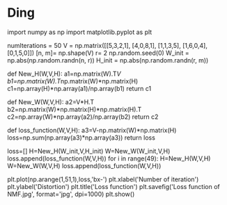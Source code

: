 # Ding
import numpy as np
import matplotlib.pyplot as plt

numlterations = 50
V = np.matrix([[5,3,2,1],
               [4,0,8,1],
               [1,1,3,5],
               [1,6,0,4],
               [0,1,5,0]])
[n, m]= np.shape(V)
r= 2
np.random.seed(0)
W_init = np.abs(np.random.randn(n, r))
H_init = np.abs(np.random.randn(r, m))

def New_H(W,V,H):
    a1=np.matrix(W).T*V
    b1=np.matrix(W).T*np.matrix(W)*np.matrix(H)
    c1=np.array(H)*np.array(a1)/np.array(b1)
    return c1

def New_W(W,V,H):
    a2=V*H.T
    b2=np.matrix(W)*np.matrix(H)*np.matrix(H).T
    c2=np.array(W)*np.array(a2)/np.array(b2)
    return c2

def loss_function(W,V,H):
    a3=V-np.matrix(W)*np.matrix(H)
    loss=np.sum(np.array(a3)*np.array(a3))
    return loss

loss=[]
H=New_H(W_init,V,H_init)
W=New_W(W_init,V,H)
loss.append(loss_function(W,V,H))
for i in range(49):
            H=New_H(W,V,H)
            W=New_W(W,V,H)
            loss.append(loss_function(W,V,H))
            


plt.plot(np.arange(1,51,1),loss,'bx-')
plt.xlabel('Number of iteration')
plt.ylabel('Distortion')
plt.title('Loss function')
plt.savefig('Loss function of NMF.jpg', format='jpg', dpi=1000)
plt.show()
